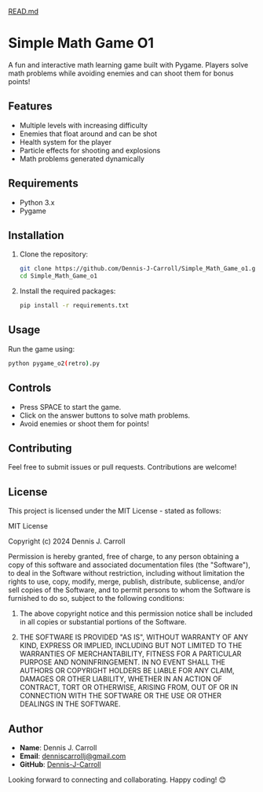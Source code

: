 [READ.md](https://github.com/user-attachments/files/17637710/READ.md)
# Simple Math Game O1

A fun and interactive math learning game built with Pygame. Players solve math problems while avoiding enemies and can shoot them for bonus points!

## Features

- Multiple levels with increasing difficulty
- Enemies that float around and can be shot
- Health system for the player
- Particle effects for shooting and explosions
- Math problems generated dynamically

## Requirements

- Python 3.x
- Pygame

## Installation

1. Clone the repository:
   ```bash
   git clone https://github.com/Dennis-J-Carroll/Simple_Math_Game_o1.git
   cd Simple_Math_Game_o1
   ```

2. Install the required packages:
   ```bash
   pip install -r requirements.txt
   ```

## Usage

Run the game using:
```bash
python pygame_o2(retro).py
```

## Controls

- Press SPACE to start the game.
- Click on the answer buttons to solve math problems.
- Avoid enemies or shoot them for points!

## Contributing

Feel free to submit issues or pull requests. Contributions are welcome!

## License

This project is licensed under the MIT License - stated as follows: 

MIT License

Copyright (c) 2024 Dennis J. Carroll

Permission is hereby granted, free of charge, to any person obtaining a copy
of this software and associated documentation files (the "Software"), to deal
in the Software without restriction, including without limitation the rights
to use, copy, modify, merge, publish, distribute, sublicense, and/or sell
copies of the Software, and to permit persons to whom the Software is
furnished to do so, subject to the following conditions:

1. The above copyright notice and this permission notice shall be included in all
   copies or substantial portions of the Software.

2. THE SOFTWARE IS PROVIDED "AS IS", WITHOUT WARRANTY OF ANY KIND, EXPRESS OR
   IMPLIED, INCLUDING BUT NOT LIMITED TO THE WARRANTIES OF MERCHANTABILITY,
   FITNESS FOR A PARTICULAR PURPOSE AND NONINFRINGEMENT. IN NO EVENT SHALL THE
   AUTHORS OR COPYRIGHT HOLDERS BE LIABLE FOR ANY CLAIM, DAMAGES OR OTHER
   LIABILITY, WHETHER IN AN ACTION OF CONTRACT, TORT OR OTHERWISE, ARISING FROM,
   OUT OF OR IN CONNECTION WITH THE SOFTWARE OR THE USE OR OTHER DEALINGS IN THE
   SOFTWARE.

## Author

- **Name**: Dennis J. Carroll
- **Email**: denniscarrollj@gmail.com
- **GitHub**: [Dennis-J-Carroll](https://github.com/Dennis-J-Carroll)

Looking forward to connecting and collaborating. Happy coding! 😊
